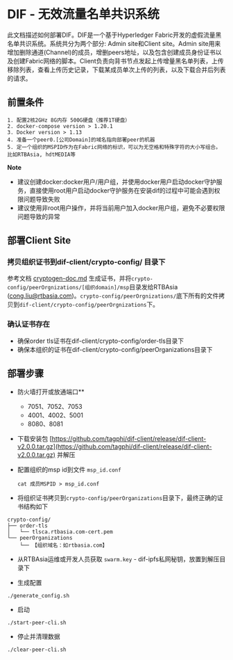 # DIF - 无效流量名单共识系统

此文档描述如何部署DIF。DIF是一个基于Hyperledger Fabric开发的虚假流量黑名单共识系统。系统共分为两个部分: Admin site和Client site。Admin site用来增加删除通道(Channel)的成员，增删peers地址，以及包含创建成员身份证书以及创建Fabric网络的脚本。Client负责向背书节点发起上传增量黑名单列表，上传移除列表，查看上传历史记录，下载某成员单次上传的列表，以及下载合并后列表的请求。

## 前置条件

```
1. 配置2核2GHz 8G内存 500G硬盘（推荐1T硬盘）
2. docker-compose version > 1.20.1
3. Docker version > 1.13
4. 准备一个peer0.[公司Domain]的域名指向部署peer的机器
5. 定一个组织的MSPID作为在Fabric网络的标识，可以为无空格和特殊字符的大小写组合。比如RTBAsia, hdtMEDIA等
```

**Note**

- 建议创建docker:docker用户/用户组，并使用docker用户启动docker守护服务，直接使用root用户启动docker守护服务在安装dif的过程中可能会遇到权限问题导致失败
- 建议使用非root用户操作，并将当前用户加入docker用户组，避免不必要权限问题导致的异常

## 部署Client Site

### 拷贝组织证书到dif-client/crypto-config/ 目录下

参考文档 [cryptogen-doc.md](./cryptogen-doc.md) 生成证书，并将`crypto-config/peerOrgnizations/[组织domain]/msp`目录发给RTBAsia (cong.liu@rtbasia.com)。`crypto-config/peerOrgnizations/`底下所有的文件拷贝到`dif-client/crypto-config/peerOrgnizations`下。 

### 确认证书存在

* 确保order tls证书在dif-client/crypto-config/order-tls目录下
* 确保本组织的证书在dif-client/crypto-config/peerOrganizations目录下

## 部署步骤

- 防火墙打开或放通端口**

    - 7051、7052、7053
    - 4001、4002、5001
    - 8080、8081

- 下载安装包 [https://github.com/tagphi/dif-client/release/dif-client-v2.0.0.tar.gz](https://github.com/tagphi/dif-client/release/dif-client-v2.0.0.tar.gz) 并解压

- 配置组织的msp id到文件 `msp_id.conf`

    ```shell
    cat 成员MSPID > msp_id.conf
    ```

- 将组织证书拷贝到`crypto-config/peerOrganizations`目录下，最终正确的证书结构如下

```
crypto-config/
├── order-tls
│   └── tlsca.rtbasia.com-cert.pem
└── peerOrganizations
    └── 【组织域名：如rtbasia.com】
```

- 从RTBAsia运维或开发人员获取 `swarm.key` - dif-ipfs私网秘钥，放置到解压目录下

- 生成配置

```
./generate_config.sh
```

- 启动

```
./start-peer-cli.sh
```

- 停止并清理数据

```
./clear-peer-cli.sh
```

